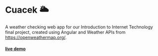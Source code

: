 # Cuacek 🌥 
A weather checking web app for our Introduction to Internet Technology final project, created using Angular and Weather APIs from https://openweathermap.org/.
#### [live demo](https://cuacek-64bf1.web.app/)
